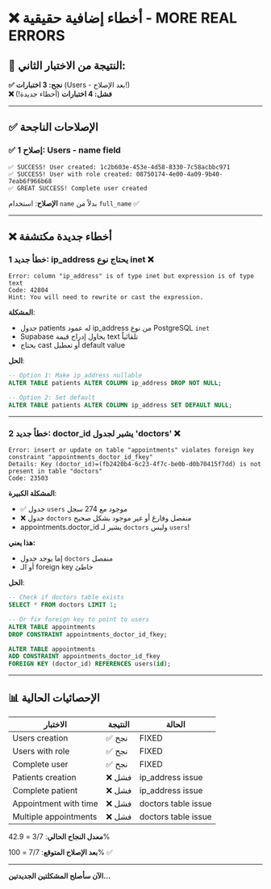 # ❌ أخطاء إضافية حقيقية - MORE REAL ERRORS

## 🎯 النتيجة من الاختبار الثاني:

**✅ نجح: 3 اختبارات** (Users - بعد الإصلاح!)  
**❌ فشل: 4 اختبارات** (أخطاء جديدة!)

---

## ✅ الإصلاحات الناجحة

### ✅ إصلاح 1: Users - name field

```
✅ SUCCESS! User created: 1c2b603e-453e-4d58-8330-7c58acbbc971
✅ SUCCESS! User with role created: 08750174-4e00-4a09-9b40-7eab6f966b68
✅ GREAT SUCCESS! Complete user created
```

**الإصلاح**: استخدام `name` بدلاً من `full_name` ✅

---

## ❌ أخطاء جديدة مكتشفة

### خطأ جديد 1: ip_address يحتاج نوع inet ❌

```
Error: column "ip_address" is of type inet but expression is of type text
Code: 42804
Hint: You will need to rewrite or cast the expression.
```

**المشكلة**:

- جدول patients له عمود ip_address من نوع PostgreSQL `inet`
- Supabase يحاول إدراج قيمة text تلقائياً
- يحتاج cast أو تعطيل default value

**الحل**:

```sql
-- Option 1: Make ip_address nullable
ALTER TABLE patients ALTER COLUMN ip_address DROP NOT NULL;

-- Option 2: Set default
ALTER TABLE patients ALTER COLUMN ip_address SET DEFAULT NULL;
```

---

### خطأ جديد 2: doctor_id يشير لجدول 'doctors' ❌

```
Error: insert or update on table "appointments" violates foreign key constraint "appointments_doctor_id_fkey"
Details: Key (doctor_id)=(fb2420b4-6c23-4f7c-be0b-d0b70415f7dd) is not present in table "doctors"
Code: 23503
```

**المشكلة الكبيرة**:

- ✅ جدول `users` موجود مع 274 سجل
- ❌ جدول `doctors` منفصل وفارغ أو غير موجود بشكل صحيح
- appointments.doctor_id يشير لـ `doctors` وليس `users`!

**هذا يعني:**

- إما يوجد جدول `doctors` منفصل
- أو الـ foreign key خاطئ

**الحل**:

```sql
-- Check if doctors table exists
SELECT * FROM doctors LIMIT 1;

-- Or fix foreign key to point to users
ALTER TABLE appointments
DROP CONSTRAINT appointments_doctor_id_fkey;

ALTER TABLE appointments
ADD CONSTRAINT appointments_doctor_id_fkey
FOREIGN KEY (doctor_id) REFERENCES users(id);
```

---

## 📊 الإحصائيات الحالية

| الاختبار              | النتيجة | الحالة              |
| --------------------- | ------- | ------------------- |
| Users creation        | ✅ نجح  | FIXED               |
| Users with role       | ✅ نجح  | FIXED               |
| Complete user         | ✅ نجح  | FIXED               |
| Patients creation     | ❌ فشل  | ip_address issue    |
| Complete patient      | ❌ فشل  | ip_address issue    |
| Appointment with time | ❌ فشل  | doctors table issue |
| Multiple appointments | ❌ فشل  | doctors table issue |

**معدل النجاح الحالي**: 3/7 = 42.9%

**بعد الإصلاح المتوقع**: 7/7 = 100% ✅

---

**الآن سأصلح المشكلتين الجديدتين...**
